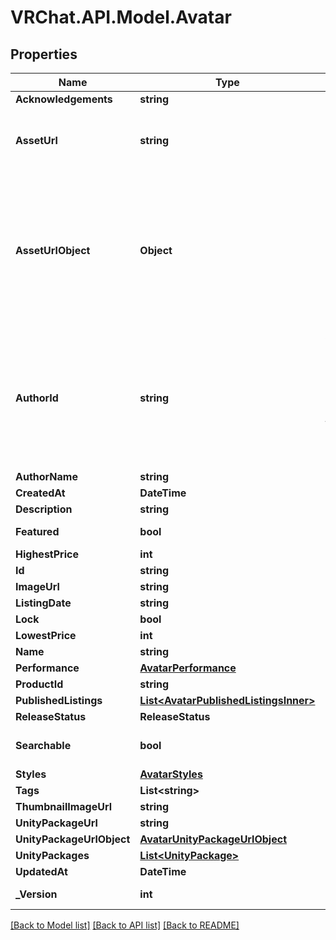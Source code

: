# VRChat.API.Model.Avatar

## Properties

Name | Type | Description | Notes
------------ | ------------- | ------------- | -------------
**Acknowledgements** | **string** |  | [optional] 
**AssetUrl** | **string** | Not present from general search &#x60;/avatars&#x60;, only on specific requests &#x60;/avatars/{avatarId}&#x60;. | [optional] 
**AssetUrlObject** | **Object** | Not present from general search &#x60;/avatars&#x60;, only on specific requests &#x60;/avatars/{avatarId}&#x60;. **Deprecation:** &#x60;Object&#x60; has unknown usage/fields, and is always empty. Use normal &#x60;Url&#x60; field instead. | [optional] 
**AuthorId** | **string** | A users unique ID, usually in the form of &#x60;usr_c1644b5b-3ca4-45b4-97c6-a2a0de70d469&#x60;. Legacy players can have old IDs in the form of &#x60;8JoV9XEdpo&#x60;. The ID can never be changed. | 
**AuthorName** | **string** |  | 
**CreatedAt** | **DateTime** |  | 
**Description** | **string** |  | 
**Featured** | **bool** |  | [default to false]
**HighestPrice** | **int** |  | [optional] 
**Id** | **string** |  | 
**ImageUrl** | **string** |  | 
**ListingDate** | **string** |  | 
**Lock** | **bool** |  | [optional] 
**LowestPrice** | **int** |  | [optional] 
**Name** | **string** |  | 
**Performance** | [**AvatarPerformance**](AvatarPerformance.md) |  | 
**ProductId** | **string** |  | [optional] 
**PublishedListings** | [**List&lt;AvatarPublishedListingsInner&gt;**](AvatarPublishedListingsInner.md) |  | [optional] 
**ReleaseStatus** | **ReleaseStatus** |  | 
**Searchable** | **bool** |  | [optional] [default to false]
**Styles** | [**AvatarStyles**](AvatarStyles.md) |  | 
**Tags** | **List&lt;string&gt;** |   | 
**ThumbnailImageUrl** | **string** |  | 
**UnityPackageUrl** | **string** |  | 
**UnityPackageUrlObject** | [**AvatarUnityPackageUrlObject**](AvatarUnityPackageUrlObject.md) |  | 
**UnityPackages** | [**List&lt;UnityPackage&gt;**](UnityPackage.md) |  | 
**UpdatedAt** | **DateTime** |  | 
**_Version** | **int** |  | [default to 0]

[[Back to Model list]](../README.md#documentation-for-models) [[Back to API list]](../README.md#documentation-for-api-endpoints) [[Back to README]](../README.md)

